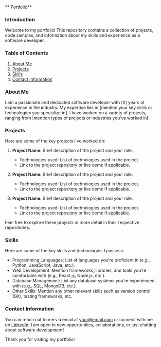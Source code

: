   ** Portfolio**

### Introduction

Welcome to my  portfolio! This repository contains a collection of projects, code samples, and information about my skills and experience as a software developer.

### Table of Contents

1. [About Me](#about-me)
2. [Projects](#projects)
3. [Skills](#skills)
4. [Contact Information](#contact-information)

### About Me <a name="about-me"></a>

I am a passionate and dedicated software developer with [X] years of experience in the industry. My expertise lies in [mention your key skills or technologies you specialize in]. I have worked on a variety of projects, ranging from [mention types of projects or industries you've worked in].

### Projects <a name="projects"></a>

Here are some of the key projects I've worked on:

1. **Project Name**: Brief description of the project and your role.
   - Technologies used: List of technologies used in the project.
   - Link to the project repository or live demo if applicable.

2. **Project Name**: Brief description of the project and your role.
   - Technologies used: List of technologies used in the project.
   - Link to the project repository or live demo if applicable.

3. **Project Name**: Brief description of the project and your role.
   - Technologies used: List of technologies used in the project.
   - Link to the project repository or live demo if applicable.

Feel free to explore these projects in more detail in their respective repositories.

### Skills <a name="skills"></a>

Here are some of the key skills and technologies I possess:

- Programming Languages: List of languages you're proficient in (e.g., Python, JavaScript, Java, etc.).
- Web Development: Mention frameworks, libraries, and tools you're comfortable with (e.g., React.js, Node.js, etc.).
- Database Management: List any database systems you're experienced with (e.g., SQL, MongoDB, etc.).
- Other Skills: Mention any other relevant skills such as version control (Git), testing frameworks, etc.

### Contact Information <a name="contact-information"></a>

You can reach out to me via email at [your@email.com](mailto:your@email.com) or connect with me on [LinkedIn](https://www.linkedin.com/in/yourprofile). I am open to new opportunities, collaborations, or just chatting about software development!

Thank you for visiting my portfolio!
